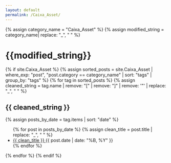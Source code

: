 ```yaml
---
layout: default
permalink: /Caixa_Asset/
---
```


{% assign category_name = "Caixa_Asset" %}
{% assign modified_string = category_name| replace: "_", " " %}
<h1>{{modified_string}}</h1>
{% if site.Caixa_Asset %}
{% assign sorted_posts = site.Caixa_Asset | where_exp: "post", "post.category == category_name" | sort: "tags" | group_by: "tags" %}
{% for tag in sorted_posts %}
{% assign cleaned_string = tag.name | remove: "[" | remove: "]" | remove: '"' | replace: "_", " " %}
<h2>{{ cleaned_string }}</h2>
{% assign posts_by_date = tag.items | sort: "date" %}
<ul>
{% for post in posts_by_date %}
{% assign clean_title = post.title | replace: "_", " " %}
<li><a href="{{ post.url | relative_url }}">{{ clean_title }} </a><span>{{ post.date | date: "%B, %Y" }}</span></li>
{% endfor %}
</ul>
{% endfor %}
{% endif %}
